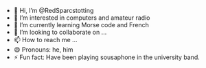 - 👋 Hi, I’m @RedSparcstotting
- 👀 I’m interested in computers and amateur radio
- 🌱 I’m currently learning Morse code and French
- 💞️ I’m looking to collaborate on ...
- 📫 How to reach me ...
- 😄 Pronouns: he, him
- ⚡ Fun fact: Have been playing sousaphone in the university band.

<!---
RedSparcstotting/RedSparcstotting is a ✨ special ✨ repository because its `README.md` (this file) appears on your GitHub profile.
You can click the Preview link to take a look at your changes.
--->
